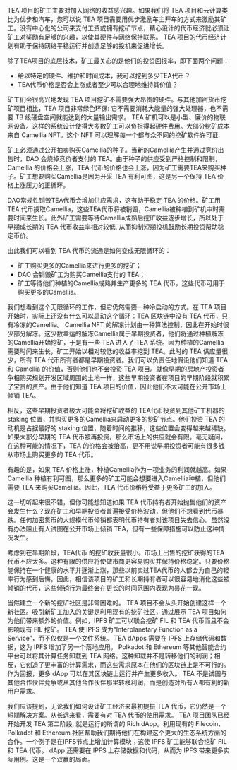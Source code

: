 TEA 项目的矿工主要对加入网络的收益感兴趣。如果我们将 TEA 项目和云计算类比为优步和汽车，您可以说 TEA 项目需要用优步激励车主开车的方式来激励其矿工。没有中心化的公司来支付工资或拥有挖矿节点，精心设计的代币经济就必须让矿工对奖励有足够的兴趣，以使其硬件与网络保持联系。 TEA 项目的代币经济计划有助于保持网络平稳运行并创造足够的投机来促进增长。

除了TEA项目的底层技术，矿工最关心的是他们的投资回报率，即下面两个问题：
- 给以特定的硬件、维护和时间成本，我可以挖到多少TEA代币？
- TEA代币价格是否会上涨或者至少可以合理地维持其价值？

矿工们会很高兴地发现 TEA 项目挖矿不需要强大昂贵的硬件。与其他加密货币挖矿项目相比，TEA 项目非常绿色环保: 它不需要消耗大能量的强大处理器，也不需要 TB 级硬盘空间就能达到的大量输出需求。 TEA 矿机可以是小型、廉价的物联网设备。这样的系统设计使得大多数矿工可以负担得起硬件费用。大部分挖矿成本来自 Camellia NFT。这个 NFT 可以理解每一个都与众不同的挖矿软件许可证.

矿工必须通过公开拍卖购买Camellia的种子。当新的Camellia产生并通过竞价出售时，DAO 会烧掉竞价者支付的 TEA。由于种子的供应受到严格控制和限制，Camellia 的价格会上涨，TEA 代币的价格也会上涨，因为矿工需要TEA来购买种子。矿工想要购买Camellia是因为开采 TEA 有利可图，这是另一个保持 TEA 价格上涨压力的正循环。

DAO常规性销毁TEA代币会增加供应需求，这有助于稳定 TEA 的价格。矿工用TEA 代币换取Camellia，这些TEA代币将被销毁，Camellia被种植到矿机中时需要时间来生长。此外矿工需要等待Camellia成熟后挖矿收益逐步增长，所以处于早期成长期的 TEA 代币收益率相对较低, 从而抑制短期投机鼓励长期投资帮助稳定币价。

由此我们可以看到 TEA 代币的流通是如何变成无限循环的：
- 矿工购买更多的Camellia来进行更多的挖矿；
- DAO 会销毁矿工为购买Camellia支付的 TEA；
- 矿工等待他们种植的Camellia成熟并生产更多的 TEA 代币，这些代币可用于购买更多的Camellia。

我们想看到这个无限循环的工作，但它仍然需要一种冷启动的方式。在 TEA 项目开始时，实际上还没有什么可以启动这个循环：TEA 区块链中没有 TEA 代币，只有冷冻的Camellia。 Camellia NFT 的解冻计划由一种算法控制，因此在开始时很少部分解冻。这少数幸运的解冻Camellia属于早期投资者，他们将通过种植解冻的Camellia开始挖矿，于是有一些 TEA 进入了 TEA 系统。因为种植的Camellia需要时间来生长，矿工开始以相对较低的收益率挖到 TEA。此时的 TEA 供应量很少，所有 TEA 代币所有者都是早期投资者。我们可以负责任地假设他们知道 TEA 和 Camellia 的价值，否则他们也不会投资 TEA 项目。就像早期的房地产投资者争相购买规划开发区域周围的土地一样，这些早期投资者在项目的早期阶段就积累了宝贵的资产。由于他们知道 TEA 项目的价值，因此他们不太可能在公开市场上倾销 TEA。

相反，这些早期投资者极大可能会将挖矿收益的 TEA代币投资到其他矿工机器的staking 位置，并购买更多的Camellia来启动更多的挖矿节点。他们投资 TEA 的动机是占据最好的 staking 位置，随着时间的推移，这些位置会变得越来越稀缺。如果大部分早期的 TEA 代币被再投资，那么市场上的供应就会有限。毫无疑问，在这种可能的情况下，TEA 的价格会被抬高，更不用说早期投资者可能有很多钱从市场上购买更多的 TEA 代币。

有趣的是，如果 TEA 价格上涨，种植Camellia作为一项业务的利润就越高。如果 Camellia 种植有利可图，那么更多的矿工可能会想要进入Camellia种植，但他们需要 TEA 来购买Camellia。因此，TEA 代币价格将受益于更多矿工的加入。

这一切听起来很不错，但你可能想知道如果 TEA 代币持有者开始抛售他们的资产会发生什么？现在矿工和早期投资者普遍接受价格波动，但他们不想看到代币暴跌。任何加密货币的大规模代币倾销都表明代币持有者对该项目失去信心。虽然没有办法阻止有人试图在公开市场上倾销 TEA，但有一些保障措施可以防止这种情况发生。

考虑到在早期阶段，TEA代币 的挖矿收获量很小。市场上出售的挖矿获得的TEA代币不应太多。这种有限的供应将使做市商更容易购买并保持价格稳定。只要价格能保持在一个健康的水平并逐渐上涨，那些以前卖过TEA代币的人都会为自己的轻率行为感到后悔。因此，相信该项目的矿工和长期持有者可以很容易地消化这些被倾销的代币，这些倾销行为最终会在更长的时间范围内表现为昙花一现。

当然建立一个新的挖矿社区是非常困难的。 TEA 项目不会从头开始创建这样一个新社区。吸引新矿工加入的关键是利用现有的挖矿社区，通过展示 TEA 项目如何为他们带来额外的价值。例如，IPFS 矿工可以联合挖矿 FIL 和 TEA 代币而且不会影响现有 FIL 挖矿。 TEA 使 IPFS 成为“Interplanetary Function as a Service”，而不仅仅是一个文件系统。 TEA dApps 需要在 IPFS 上存储代码和数据，这为 IPFS 增加了另一个落地应用。 Polkadot 和 Ethereum 等其他智能合约平台可以将其计算任务卸载到 TEA 网络。这种卸载并不是转移他们的利润；相反，它创造了更丰富的计算需求，而这些需求原本在他们的区块链上是不可行的。作为回报，更多 dApp 可以在其区块链上运行并产生更多收入。 TEA 不是试图与其他合作伙伴竞争或从其他合作伙伴那里转移利润，而是创造对所有人都有利的新用户需求。

我们应该提到，无论我们如何设计矿工经济来最初提振 TEA 代币，它仍然是一个短期解决方案。从长远来看，需要有对 TEA 代币的使用需求。 TEA 项目团队已经开始开发 TEA 第二阶段, 就是运行的所谓的 Rich dApp。利用现有的 Filecoin、Polkadot 和 Ethereum 社区帮助我们期待他们在构建这个更大的生态系统方面的合作。一个例子是在IPFS节点上增加计算模块；这使 IPFS 矿工能够联合挖矿 FIL 和 TEA 代币。 dApp 还需要在 IPFS 上存储数据和代码，从而为 IPFS 带来更多实际用例。这是一个双赢的局面。

